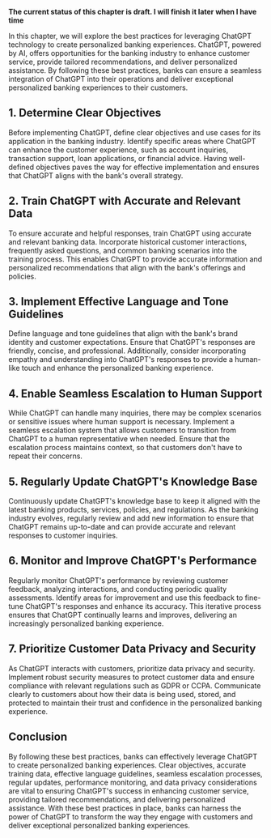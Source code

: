 **The current status of this chapter is draft. I will finish it later when I have time**

In this chapter, we will explore the best practices for leveraging ChatGPT technology to create personalized banking experiences. ChatGPT, powered by AI, offers opportunities for the banking industry to enhance customer service, provide tailored recommendations, and deliver personalized assistance. By following these best practices, banks can ensure a seamless integration of ChatGPT into their operations and deliver exceptional personalized banking experiences to their customers.

**1. Determine Clear Objectives**
---------------------------------

Before implementing ChatGPT, define clear objectives and use cases for its application in the banking industry. Identify specific areas where ChatGPT can enhance the customer experience, such as account inquiries, transaction support, loan applications, or financial advice. Having well-defined objectives paves the way for effective implementation and ensures that ChatGPT aligns with the bank's overall strategy.

**2. Train ChatGPT with Accurate and Relevant Data**
----------------------------------------------------

To ensure accurate and helpful responses, train ChatGPT using accurate and relevant banking data. Incorporate historical customer interactions, frequently asked questions, and common banking scenarios into the training process. This enables ChatGPT to provide accurate information and personalized recommendations that align with the bank's offerings and policies.

**3. Implement Effective Language and Tone Guidelines**
-------------------------------------------------------

Define language and tone guidelines that align with the bank's brand identity and customer expectations. Ensure that ChatGPT's responses are friendly, concise, and professional. Additionally, consider incorporating empathy and understanding into ChatGPT's responses to provide a human-like touch and enhance the personalized banking experience.

**4. Enable Seamless Escalation to Human Support**
--------------------------------------------------

While ChatGPT can handle many inquiries, there may be complex scenarios or sensitive issues where human support is necessary. Implement a seamless escalation system that allows customers to transition from ChatGPT to a human representative when needed. Ensure that the escalation process maintains context, so that customers don't have to repeat their concerns.

**5. Regularly Update ChatGPT's Knowledge Base**
------------------------------------------------

Continuously update ChatGPT's knowledge base to keep it aligned with the latest banking products, services, policies, and regulations. As the banking industry evolves, regularly review and add new information to ensure that ChatGPT remains up-to-date and can provide accurate and relevant responses to customer inquiries.

**6. Monitor and Improve ChatGPT's Performance**
------------------------------------------------

Regularly monitor ChatGPT's performance by reviewing customer feedback, analyzing interactions, and conducting periodic quality assessments. Identify areas for improvement and use this feedback to fine-tune ChatGPT's responses and enhance its accuracy. This iterative process ensures that ChatGPT continually learns and improves, delivering an increasingly personalized banking experience.

**7. Prioritize Customer Data Privacy and Security**
----------------------------------------------------

As ChatGPT interacts with customers, prioritize data privacy and security. Implement robust security measures to protect customer data and ensure compliance with relevant regulations such as GDPR or CCPA. Communicate clearly to customers about how their data is being used, stored, and protected to maintain their trust and confidence in the personalized banking experience.

**Conclusion**
--------------

By following these best practices, banks can effectively leverage ChatGPT to create personalized banking experiences. Clear objectives, accurate training data, effective language guidelines, seamless escalation processes, regular updates, performance monitoring, and data privacy considerations are vital to ensuring ChatGPT's success in enhancing customer service, providing tailored recommendations, and delivering personalized assistance. With these best practices in place, banks can harness the power of ChatGPT to transform the way they engage with customers and deliver exceptional personalized banking experiences.
